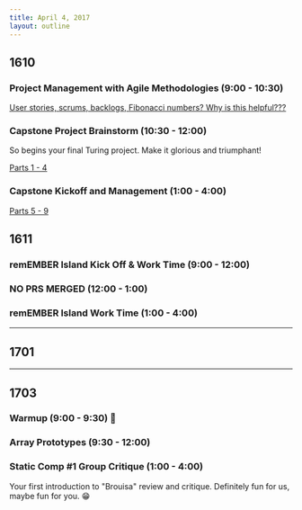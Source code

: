 ```yaml
---
title: April 4, 2017
layout: outline
---
```


## 1610

### Project Management with Agile Methodologies (9:00 - 10:30)
[User stories, scrums, backlogs, Fibonacci numbers? Why is this helpful???](http://frontend.turing.io/lessons/electron-multiple-windows.html)

### Capstone Project Brainstorm (10:30 - 12:00)
So begins your final Turing project. Make it glorious and triumphant!

[Parts 1 - 4](http://frontend.turing.io/projects/capstone.html)

### Capstone Kickoff and Management (1:00 - 4:00)
[Parts 5 - 9](http://frontend.turing.io/projects/capstone.html)

## 1611

### remEMBER Island Kick Off & Work Time (9:00 - 12:00)

### NO PRS MERGED (12:00 - 1:00)

### remEMBER Island Work Time (1:00 - 4:00)

-----------------------------------------------

## 1701

-----------------------------------------------

## 1703

### Warmup (9:00 - 9:30) :muscle:

### Array Prototypes (9:30 - 12:00)

### Static Comp #1 Group Critique (1:00 - 4:00)
Your first introduction to "Brouisa" review and critique. Definitely fun for us, maybe fun for you. :grin:
